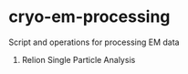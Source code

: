 # cryo-em-processing
Script and operations for processing EM data

1. Relion Single Particle Analysis  

